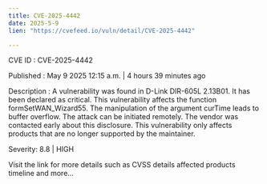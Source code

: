 ```yaml
---
title: CVE-2025-4442
date: 2025-5-9
lien: "https://cvefeed.io/vuln/detail/CVE-2025-4442"

---
```


CVE ID : CVE-2025-4442

Published :  May 9
2025
12:15 a.m. | 4 hours
39 minutes ago

Description : A vulnerability was found in D-Link DIR-605L 2.13B01. It has been declared as critical. This vulnerability affects the function formSetWAN_Wizard55. The manipulation of the argument curTime leads to buffer overflow. The attack can be initiated remotely. The vendor was contacted early about this disclosure. This vulnerability only affects products that are no longer supported by the maintainer.

Severity: 8.8 | HIGH

Visit the link for more details
such as CVSS details
affected products
timeline
and more...
